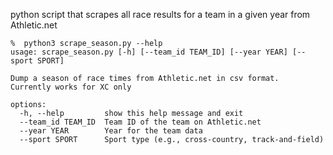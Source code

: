 python script that scrapes all race results for a team in a given year from Athletic.net

```
%  python3 scrape_season.py --help        
usage: scrape_season.py [-h] [--team_id TEAM_ID] [--year YEAR] [--sport SPORT]

Dump a season of race times from Athletic.net in csv format.  Currently works for XC only

options:
  -h, --help         show this help message and exit
  --team_id TEAM_ID  Team ID of the team on Athletic.net
  --year YEAR        Year for the team data
  --sport SPORT      Sport type (e.g., cross-country, track-and-field)
```
